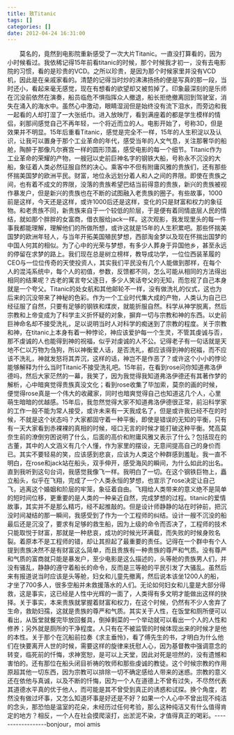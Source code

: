 ```yaml
---
title: 致Titanic
tags: []
categories: []
date: 2012-04-24 16:31:00 
---
```



&emsp;&emsp;莫名的，竟然到电影院重新感受了一次大片Titanic。一直没打算看的，因为小时候看过。我依稀记得15年前看titanic的时候，那个时候我才初一，没有去电影院的习惯，看的是珍贵的VCD。之所以珍贵，是因为那个时候家里并没有VCD机，因此是在亲戚家看的。清楚的记得当时炒的沸沸扬扬的便是写真的那一段，当时还小，看起来毫无感觉，现在有想看的欲望却又被剪掉了。印象最深刻的是乐师在沉没前依然在演奏，船员临危不惧指挥众人撤退，船长拒绝撤离回到驾驶室，消失在涌入的海水中。虽然心中激动，眼睛湿润但是始终没有流下泪水，而旁边和我一起看的人却打湿了一大张纸巾。进入放映厅，看到满座着的都是学生模样的情侣，刹那间感觉自己不再年轻，一个将近而立的人。电影开始了，号称3D，但是效果并不明显。15年后重看Titanic，感觉是完全不一样，15年的人生积淀以及认识，让我可以置身于那个工业革命的年代，感受当年的人文气息，关注那奢华的船舱，陶醉于那像凡尔赛宫一样的圆形顶盖，感受电影的每一个细节。Titanic作为工业革命的荣耀的产物，一艘冠以史前巨神名字的钢铁大船，号称永不沉没的大船，象征着人类必然征服自然的决心。乘客中不但有附庸风雅的贵族们，还有那些怀揣美国梦的欧洲平民。财富，地位永远划分着人和人之间的界限。即使在贵族之间，也有着不成文的界限，没落的贵族希望巴结当前得意的贵族，新兴的贵族被视作暴发户，但是新兴的贵族也在不断的试图融入老贵族的圈子。有些故事，1000前是这样，今天还是这样，或许1000后还是这样，变化的只是财富和权力的象征物。和老贵族不同，新贵族来自于一个较低的阶层，于是便有着同情底层人民的情结，就如那个胖胖的女富商，借衣服给jack一样。这次观影，我发现里头的每一件事我都能理解，理解他们的所做所想，或许这就是15年的人生积累吧。那些怀揣美国梦的欧洲年轻人，与当年开拓美国殖民梦想，西部淘金梦以及现在怀揣出国梦的中国人何其的相似。为了心中的光荣与梦想，有多少人葬身于异国他乡，甚至永远的停留在求梦的路上。我们现在总是树立榜样，教导成功学，一位位西装革履的CEO与一位位传奇的天使投资人，其实我们平民没有几个人能做到那样，在每个人的混沌系统中，每个人的初值，参数，反馈都不同，怎么可能从相同的方法得出相同的结果呢？古老的寓言夸父逐日，多少人笑话夸父的无知，而忽视了自己本身就是一个夸父。Titanic的处女航和其他邮轮不一样，没有做洗礼的仪式，这也为后来的沉没带来了神秘的色彩。作为一个工业时代集大成的产物，人类认为自己已经征服了自然，只要有足够的钢铁和煤炭，就能折服自然。科学从神学脱离，然后宗教和上帝变成为了科学主义折怀疑的对象，摒弃一切与宗教和神的东西。以史前巨神命名却不接受洗礼，足以说明当时人对科学的痴迷到了宗教的程度。关于宗教和神，在titanic上本身有着一种悖论，神应该爱护每一个生灵，不管其虔诚与否，那不虔诚的人也能得到神的祝福，似乎对虔诚的人不公。记得老子有一句话就是天地不仁以万物为刍狗，所以神衡爱人话，是否洗礼，都应该得到神的祝福，而不应该不洗礼，神就发怒将其弄沉，这样的话，神岂不是作恶了？或许这个小小的悖论能够解释为什么当时Titanic不接受洗礼吧。15年前，在看到rose问你知道弗洛伊德吗，然后大家茫然的一幕，我笑了，因为我觉得我知道弗洛伊德还有其著作梦的解析，心中暗爽觉得贵族真没文化；看到rose收集了毕加索，莫奈的画的时候，便觉得rose真是一个伟大的收藏家，同时也暗爽觉得自己也知道这几个人，心里萌生暗暗的优越感。15年后，我忽然觉得大家不知道弗洛伊德很正常，前沿科学家的工作一般不能为常人接受，或许未来有一天我成名了，但是或许我已经不在的时候，不就是这个状态吗？大家都固守着一种平衡，即使是错误的无知的平衡，只有有一天大家看到赤裸裸的真相的时候，哑口无言的时候才能打破这种平衡。梵高莫奈生前的潦倒穷困说明了什么，后面的高价和附庸风雅又表示了什么？包括现在的古董，其中的人文涵义有几个人懂，作为家里的摆设，无意间提高自己的身价而已。其实不要轻易的笑，应该感到悲哀，应该为人类这个种群感到羞耻。我一直不明白，在rose和jack站在船头，双手伸开，感受海风的瞬间，为什么如此的出名。直到我听到这句台词，我感觉我像飞一样。我明白了一切。在这个钢铁巨物上，矗立船头，似乎在飞翔，完成了一个人类永恒的梦想，也宣示了rose决定让自己飞，逃离这个婚姻和阶层的牢笼，象征着自由。飞翔给人类带来的意义绝不是简单的短时间位移，更重要的是人类的一种亲近自然，完成梦想的过程。titanic的爱情故事，其实并不是那么精巧，经不起推敲的。但是设计师静静的站在时钟前，把沉没时间凝结的那一瞬间，我感受到了作为一个工程师的纠结。设计一艘不沉没的船最后还是沉没了，要求有足够的救生船，因为上级的命令而否决了，工程师的技术只能取悦于财富，那就是一种悲哀，成功的时候光环满载，而失败的时候身败名裂。着原本不是工程师的错，却让其担起了最重要的责任。记得在一个群中有个人提到贵族决然不是有财富这么简单，而且贵族有一种贵族的尊严和气质。没有尊严和气质的富商就只能是暴发户，至少电影是这么描述的，头等舱的贵族男人们，并没有骚乱，静静的遵守着船长的命令，反而是三等舱的平民引发了大骚乱。虽然后来有报道说当时应该是头等舱，妇女和儿童先撤离，然后说本该坐1200人的船，才坐了700多人，很多空船并未救援落水的人们。无论如何妇女和儿童是大部分得救，这是事实，这已经是人性中光辉的一面了，人类得有多文明才能做出这样的抉择。关于事实，本来贵族就掌握着财富和权力，在这个时候，仍然有不少人舍弃了生命，救助妇孺，这就是贵族的尊严和气质。其实关于人性，在饭堂和厕所便可以看出，从饭堂就餐完毕放回餐具，倒掉剩菜的一个举动就可以看出一个人的人性和修养；另外就是厕所的干净程度。人只有在不被监管的时候体现出来的时候才是他的本性。关于那个在沉船前拉奏《求主垂怜》，看了傅先生的书，才明白为什么他们在快要离开人世的时候，需要这样的旋律来抚慰人心，因为基督教中强调意念的转变，临死前的忏悔，求神宽恕，是可以上天堂，因此对死是坦然的，没有遗憾和害怕的。还有那位在船头闭目祈祷的牧师和那些虔诚的教徒。这个时候宗教的作用原超其他一切东西，因为宗教可以排除一切不确定感给人带来的迷惑。宗教的意义还在依他与真诚，以及不断的忏悔，因为一个人在道德上不曾有过失，不尽然代表其道德水平真的优于他人，而可能是其不曾受到真正的诱惑和试探。换个角度，若然没有做过坏事，又怎么知道坏事是好还是不好？如果一个人心中不曾出现不纯洁的念头，那恐怕是温室的花朵，未经历过任何考验，那么这种纯洁又有什么值得肯定的地方？相反，一个人在社会摸爬滚打，出淤泥不染，才值得真正的喝彩。------------------bonjour，moi amis